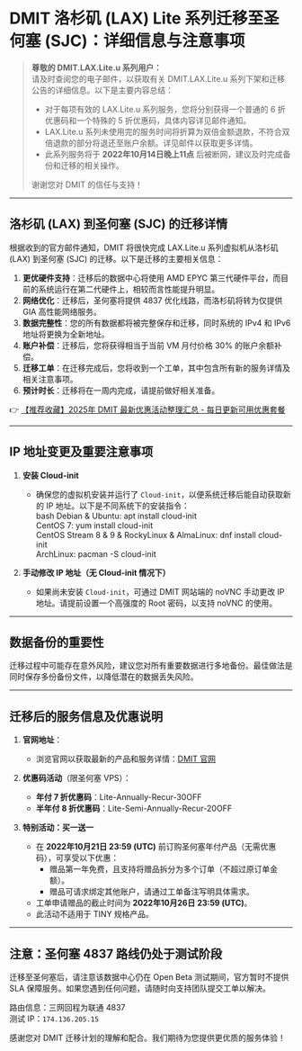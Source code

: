 # DMIT 洛杉矶 (LAX) Lite 系列迁移至圣何塞 (SJC)：详细信息与注意事项

> **尊敬的 DMIT.LAX.Lite.u 系列用户：**  
> 请及时查阅您的电子邮件，以获取有关 DMIT.LAX.Lite.u 系列下架和迁移公告的详细信息。以下是主要内容总结：  
>
> - 对于每项有效的 LAX.Lite.u 系列服务，您将分别获得一个普通的 6 折优惠码和一个特殊的 5 折优惠码，具体内容详见邮件通知。  
> - LAX.Lite.u 系列未使用完的服务时间将折算为双倍金额退款，不符合双倍退款的部分将退还至账户余额。详见邮件以获取更多详情。  
> - 此系列服务将于 **2022年10月14日晚上11点** 后被断网，建议及时完成备份和迁移的相关操作。  
> 
> 谢谢您对 DMIT 的信任与支持！  

---

## 洛杉矶 (LAX) 到圣何塞 (SJC) 的迁移详情

根据收到的官方邮件通知，DMIT 将很快完成 LAX.Lite.u 系列虚拟机从洛杉矶 (LAX) 到圣何塞 (SJC) 的迁移。以下是迁移的主要相关信息：  

1. **更优硬件支持**：迁移后的数据中心将使用 AMD EPYC 第三代硬件平台，而目前的系统运行在第二代硬件上，相较而言性能提升明显。
2. **网络优化**：迁移后，圣何塞将提供 4837 优化线路，而洛杉矶将转为仅提供 GIA 高性能网络服务。
3. **数据完整性**：您的所有数据都将被完整保存和迁移，同时系统的 IPv4 和 IPv6 地址将更换为全新地址。
4. **账户补偿**：迁移后，您将获得相当于当前 VM 月付价格 30% 的账户余额补偿。
5. **迁移工单**：在迁移完成后，您将收到一个工单，其中包含所有新的服务详情及相关注意事项。
6. **预计时长**：迁移将在一周内完成，请提前做好相关准备。

👉 [【推荐收藏】2025年 DMIT 最新优惠活动整理汇总 - 每日更新可用优惠套餐](https://bit.ly/dmit_coupon)

---

## IP 地址变更及重要注意事项

1. **安装 Cloud-init**  
   - 确保您的虚拟机安装并运行了 `Cloud-init`，以便系统迁移后能自动获取新的 IP 地址。以下是不同系统下的安装指令：  
     bash
     Debian & Ubuntu: apt install cloud-init  
     CentOS 7: yum install cloud-init  
     CentOS Stream 8 & 9 & RockyLinux & AlmaLinux: dnf install cloud-init  
     ArchLinux: pacman -S cloud-init  
     

2. **手动修改 IP 地址（无 Cloud-init 情况下）**  
   - 如果尚未安装 `Cloud-init`，可通过 DMIT 网站端的 noVNC 手动更改 IP 地址。请提前设置一个高强度的 Root 密码，以支持 noVNC 的使用。

---

## 数据备份的重要性

迁移过程中可能存在意外风险，建议您对所有重要数据进行多地备份。最佳做法是同时保存多份备份文件，以降低潜在的数据丢失风险。  

---

## 迁移后的服务信息及优惠说明

1. **官网地址**：  
   - 浏览官网以获取最新的产品和服务详情：[DMIT 官网](https://www.dmit.io/)  

2. **优惠码活动**（限圣何塞 VPS）：  
   - **年付 7 折优惠码**：Lite-Annually-Recur-30OFF  
   - **半年付 8 折优惠码**：Lite-Semi-Annually-Recur-20OFF  

3. **特别活动：买一送一**  
   - 在 **2022年10月21日 23:59 (UTC)** 前订购圣何塞年付产品（无需优惠码），可享受以下优惠：  
     - 赠品第一年免费，且支持将赠品拆分为多个订单（不超过原订单金额）。  
     - 赠品可请求绑定其他账户，请通过工单备注写明具体需求。  
   - 工单申请赠品的截止时间为 **2022年10月26日 23:59 (UTC)**。  
   - 此活动不适用于 TINY 规格产品。  

---

## 注意：圣何塞 4837 路线仍处于测试阶段

迁移至圣何塞后，请注意该数据中心仍在 Open Beta 测试期间，官方暂时不提供 SLA 保障服务。如果您遇到任何问题，请随时向支持团队提交工单以解决。

路由信息：三网回程为联通 4837  
测试 IP：`174.136.205.15`  

感谢您对 DMIT 迁移计划的理解和配合。我们期待为您提供更优质的服务体验！